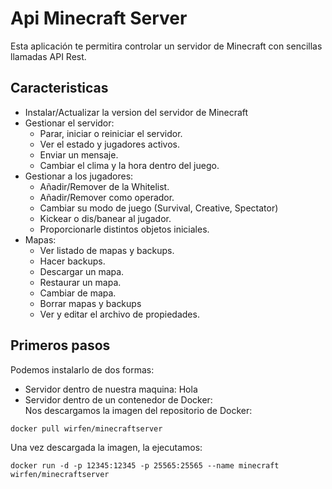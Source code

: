 ﻿# Api Minecraft Server
 Esta aplicación te permitira controlar un servidor de Minecraft con sencillas llamadas API Rest.
 ## Caracteristicas
 * Instalar/Actualizar la version del servidor de Minecraft
 * Gestionar el servidor:
   * Parar, iniciar o reiniciar el servidor.
   * Ver el estado y jugadores activos.
   * Enviar un mensaje.
   * Cambiar el clima y la hora dentro del juego.
 * Gestionar a los jugadores:
   * Añadir/Remover de la Whitelist.
   * Añadir/Remover como operador.
   * Cambiar su modo de juego (Survival, Creative, Spectator)
   * Kickear o dis/banear al jugador.
   * Proporcionarle distintos objetos iniciales.
 * Mapas:
   * Ver listado de mapas y backups.
   * Hacer backups.
   * Descargar un mapa.
   * Restaurar un mapa.
   * Cambiar de mapa.
   * Borrar mapas y backups
   * Ver y editar el archivo de propiedades.

## Primeros pasos
 Podemos instalarlo de dos formas:
 * Servidor dentro de nuestra maquina:
   Hola
 * Servidor dentro de un contenedor de Docker:  
Nos descargamos la imagen del repositorio de Docker:  
  ``` docker
  docker pull wirfen/minecraftserver
  ```
Una vez descargada la imagen, la ejecutamos:  
  ``` docker
  docker run -d -p 12345:12345 -p 25565:25565 --name minecraft wirfen/minecraftserver
  ```
